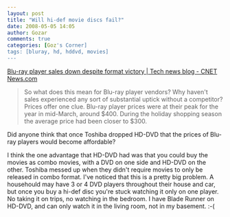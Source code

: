 ```yaml
---
layout: post
title: "Will hi-def movie discs fail?"
date: 2008-05-05 14:05
author: Gozar
comments: true
categories: [Goz's Corner]
tags: [bluray, hd, hddvd, movies]
---
```

<a href="http://www.news.com/8301-10784_3-9932311-7.html?part=rss&amp;subj=news&amp;tag=2547-1_3-0-20">Blu-ray player sales down despite format victory | Tech news blog - CNET News.com</a>
<blockquote>So what does this mean for Blu-ray player vendors? Why haven't sales experienced any sort of substantial uptick without a competitor? Prices offer one clue. Blu-ray player prices were at their peak for the year in mid-March, around $400. During the holiday shopping season the average price had been closer to $300.</blockquote>
Did anyone think that once Toshiba dropped HD-DVD that the prices of Blu-ray players would become affordable?

I think the one advantage that HD-DVD had was that you could buy the movies as combo movies, with a DVD on one side and HD-DVD on the other. Toshiba messed up when they didn't require movies to only be released in combo format. I've noticed that this is a pretty big problem. A househould may have 3 or 4 DVD players throughout their house and car, but once you buy a hi-def disc you're stuck watching it only on one player. No taking it on trips, no watching in the bedroom. I have Blade Runner on HD-DVD, and can only watch it in the living room, not in my basement. :-(
